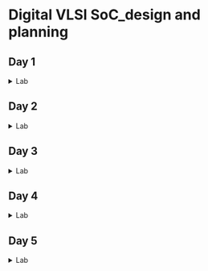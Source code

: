 # Digital VLSI SoC_design and planning
## Day 1

<details>
  <summary>Lab</summary>
 
1. Run 'picorv32a' design synthesis using OpenLANE flow and generate necessary outputs.
Screenshots of running each commands

```
cd Desktop/work/tools/openlane_working_dir/openlane
```

```
docker
```

```
./flow.tcl -interactive
```

```
package require openlane 0.9

```

```
prep -design picorv32a
```


![Screenshot 2024-11-28 010505](https://github.com/user-attachments/assets/9b9ebfb9-2997-45c7-96e5-f8895d4e7b89)


```
run_synthesis
```
![Screenshot 2024-11-28 010750](https://github.com/user-attachments/assets/c0bc9a60-38ff-4ccf-9a24-458875dd37ef)
2. Calculate the flop ratio.
![Screenshot 2024-11-28 010807](https://github.com/user-attachments/assets/edbc7213-939d-4d5b-b304-987a2d6b538c)
![Screenshot 2024-11-28 010819](https://github.com/user-attachments/assets/8ec32558-d44a-4f8d-ab00-bd915c74422a)
  
  Calculation of Flop Ratio :
  
  Number of D Flip Flop = 1613 Total number of cells = 14876

  Calculating Flop ratio = no.of d-flipflop / total cells
  
  _Flop Ratio_ = 1613/14876 = 0.108429685

  
</details>

## Day 2

<details>
<summary>Lab</summary>
  
![Screenshot 2024-11-28 205443](https://github.com/user-attachments/assets/f32aa03b-27d1-4cd3-883c-fe745fab77f6)
  
![Screenshot 2024-11-28 210003](https://github.com/user-attachments/assets/ade4abd2-99cf-49c5-b10f-a22eb88036db)
![Screenshot 2024-11-28 2![Screenshot 2024-11-28 211601](https://github.com/user-attachments/assets/8a4758c4-d39a-4fb1-87dd-2dc6ccf87390)
10041](https://github.com/user-attachments/assets/ea276892-13f9-4599-99c6-c4545e50118a)
![Screenshot 2024-11-28 212536](https://github.com/user-attachments/assets/e5526c6f-9526-4173-b38b-aa196e5162ac)
![Screenshot 2024-11-28 213432](https://github.com/user-attachments/assets/396839ab-a57d-4f67-952e-246520396c74)
![Screenshot 2024-11-28 223040](https://github.com/user-attachments/assets/e40d4114-f139-4e86-8dc9-63dc08739594)

![Screenshot 2024-11-28 225338](https://github.com/user-attachments/assets/25d23232-046d-4b90-8274-adbff66c4b96)
![Screenshot 2024-11-28 225645](https://github.com/user-attachments/assets/9b0785c0-7526-4d42-a2c9-b747eb0798cc)
![Screenshot 2024-11-28 230456](https://github.com/user-attachments/assets/3a0c31df-47a4-4408-998e-2e3d24b560fb)
![Screenshot 2024-11-28 230520](https://github.com/user-attachments/assets/68caf424-c5f1-4cda-be39-2facfb9de052)


</details>


## Day 3

<details>
<summary>Lab</summary>
  
![Screenshot 2024-11-29 193248](https://github.com/user-attachments/assets/14b717a3-a172-4164-9f0d-8036a4b9841a)

![Screenshot 2024-11-29 193305](https://github.com/user-attachments/assets/b2983a4e-a776-4970-9381-a9f9d90ac47f)

![Screenshot 2024-11-29 193317](https://github.com/user-attachments/assets/dd3adc9e-4752-457f-8f8e-5f57296aa7fc)

![Screenshot 2024-11-29 200843](https://github.com/user-attachments/assets/88776d55-559e-4604-8c7a-6ff890e2f812)
![Screenshot 2024-11-29 202557](https://github.com/user-attachments/assets/1ac9f862-68e6-451f-a469-b5c7c1e4fc8e)
![Screenshot 2024-11-29 203412](https://github.com/user-attachments/assets/74a8f84a-dac8-44d2-be4d-b43bbd64fcf5)
![Screenshot 2024-11-29 224130](https://github.com/user-attachments/assets/335ef237-2ccb-4873-b2e0-0d736a1166e6)

![Screenshot 2024-11-29 224609](https://github.com/user-attachments/assets/b9b00e00-c8a4-4bb5-a864-4b59d4e7a8da)

![Screenshot 2024-11-29 225015](https://github.com/user-attachments/assets/630cf2c4-49e7-4d4b-9fc4-1ef40f19daf0)
![Screenshot 2024-11-29 231631](https://github.com/user-attachments/assets/9ce104cc-a7cc-4fa9-8009-a5a0127220bb)
![Screenshot 2024-11-29 231648](https://github.com/user-attachments/assets/d665da6e-35af-4145-a26c-1d5087032ce8)
![Screenshot 2024-11-30 150815](https://github.com/user-attachments/assets/cc239838-605f-43d6-a2f3-60e990e06a1a)
![Screenshot 2024-11-30 150838](https://github.com/user-attachments/assets/c36f5b6c-b1a7-4644-89e4-32ae2dfc804a)
![Screenshot 2024-11-30 150853](https://github.com/user-attachments/assets/8de642c5-15ef-4e3f-9ec6-c80842db4414)
![Screenshot 2024-11-30 155718](https://github.com/user-attachments/assets/8a404931-864b-40e7-bbf1-5b6c3a259845)

![Screenshot 2024-11-30 155728](https://github.com/user-attachments/assets/b13ca6b8-8be3-4e3d-9038-c38b588e2d9e)
![Screenshot 2024-11-30 160544](https://github.com/user-attachments/assets/779d88cd-4e1c-4491-8a62-e11ba3484168)
![Screenshot 2024-11-30 181114](https://github.com/user-attachments/assets/e7f04b97-3559-43fc-b3d6-4a91e8109ff0)
![Screenshot 2024-11-30 181128](https://github.com/user-attachments/assets/d0af130e-25bf-4c80-a9f0-3bb5f8e26533)

![Screenshot 2024-11-30 233538](https://github.com/user-attachments/assets/62f5c438-c22e-4c3d-a3a4-b1d52d1bc6ba)
![Screenshot 2024-11-30 233757](https://github.com/user-attachments/assets/ce03ac75-6e53-4540-95ab-47352f89c25d)
![Screenshot 2024-12-01 000039](https://github.com/user-attachments/assets/da3da8a8-a5cb-4088-a261-762df6cab8e8)

![Screenshot 2024-12-01 001141](https://github.com/user-attachments/assets/769558ad-66b4-4dd6-892e-86698f245ce5)
![Screenshot 2024-12-01 001601](https://github.com/user-attachments/assets/4ae2638e-4aed-4858-92ed-d3430c9292ce)
![Screenshot 2024-12-01 001615](https://github.com/user-attachments/assets/1a0b2fca-25ab-4879-b705-ae72b3231252)
![Screenshot 2024-12-01 143902](https://github.com/user-attachments/assets/e91502f0-3f69-45b5-a1e0-c59cde9d8d2c)

![Screenshot 2024-12-01 144131](https://github.com/user-attachments/assets/c992ca3a-fc9f-4120-923f-8792ca574fe6)
![Screenshot 2024-12-01 153022](https://github.com/user-attachments/assets/5bc28582-b89d-4c13-9d22-a7dfed6046e5)
![Screenshot 2024-12-01 154450](https://github.com/user-attachments/assets/51bbcfe1-94a4-4ad9-9d84-a7e2a2dfbd04)
![Screenshot 2024-12-01 155254](https://github.com/user-attachments/assets/44c110f2-6e81-44aa-92ec-e93d915bfabd)
![Screenshot 2024-12-01 161450](https://github.com/user-attachments/assets/94a2718a-0015-44a0-9bb4-e450e69cf747)
![Screenshot 2024-12-01 161556](https://github.com/user-attachments/assets/235b241e-df7a-4b95-90fc-d1adf8b6d3cd)
![Screenshot 2024-12-01 161945](https://github.com/user-attachments/assets/c2256800-59ee-438d-b10d-727e7841f032)
![Screenshot 2024-12-01 164548](https://github.com/user-attachments/assets/5ad66630-bd7e-4ac8-8531-993070283e82)
![Screenshot 2024-12-01 165744](https://github.com/user-attachments/assets/ca4ab8c3-4763-40a2-9cff-0912574589f2)

![Screenshot 2024-12-01 170242](https://github.com/user-attachments/assets/38ce9451-3c40-4577-b623-1e7c033b9332)

</details>



## Day 4

<details>


<summary> Lab </summary>

![Screenshot 2024-12-01 234324](https://github.com/user-attachments/assets/4c2131ec-fb4d-4363-9adb-3f1916142710)

![Screenshot 2024-12-02 003735](https://github.com/user-attachments/assets/d22852f4-b6ed-4135-a993-378530c2ee98)

![Screenshot 2024-12-02 004035](https://github.com/user-attachments/assets/30033976-d613-41bb-bf85-968210a4585c)

![Screenshot 2024-12-02 004047](https://github.com/user-attachments/assets/c2d1c320-a155-4e6c-9408-3d9af074051a)

![Screenshot 2024-12-04 123717](https://github.com/user-attachments/assets/251da8c3-9750-4068-9cb9-d128bc81fcf7)

![Screenshot 2024-12-04 123828](https://github.com/user-attachments/assets/e0fc5eaa-1a87-40da-bbaa-7778f37a4e2e)

![Screenshot 2024-12-04 124108](https://github.com/user-attachments/assets/c6ee1b96-b0db-4782-8932-98e9f432a4d5)

![Screenshot 2024-12-04 124122](https://github.com/user-attachments/assets/b1ba1d12-5512-4a58-9885-13ce867e9a1e)

![Screenshot 2024-12-04 124130](https://github.com/user-attachments/assets/e01bb4b8-bb9e-4697-a19c-64bcbcd82f36)

![Screenshot 2024-12-04 125025](https://github.com/user-attachments/assets/435dc095-0438-4521-b6a7-cca8a4f71cd8)

![Screenshot 2024-12-04 125717](https://github.com/user-attachments/assets/b935bd35-f603-4e6d-b340-5491375d8ab7)

![Screenshot 2024-12-04 125733](https://github.com/user-attachments/assets/a37ec3de-58d2-437b-83d0-f1af22f5bbb7)

![Screenshot 2024-12-04 125750](https://github.com/user-attachments/assets/7705b0ca-6882-45fb-8846-2462c84c7dcd)

![Screenshot 2024-12-05 211941](https://github.com/user-attachments/assets/36e186d0-f504-4dcb-9a5e-45fb22adacce)

![Screenshot 2024-12-05 212222](https://github.com/user-attachments/assets/58cc74d8-dee8-47c2-b659-96200ab723ac)

![Screenshot 2024-12-05 212457](https://github.com/user-attachments/assets/5e0cf228-ed0c-436b-b5de-065f5f04147f)

![Screenshot 2024-12-05 212514](https://github.com/user-attachments/assets/cccee3ed-48ee-4108-8f29-c862916338ea)

![Screenshot 2024-12-05 212522](https://github.com/user-attachments/assets/d8b9dd40-3cbf-440b-acfa-489cbdcbc343)


![image](https://github.com/user-attachments/assets/6ad1fb06-935f-43a3-833b-88c3c91b975d)

![image](https://github.com/user-attachments/assets/31ec9793-c50d-4b31-8c3d-7e1cee3bd808)

![image](https://github.com/user-attachments/assets/5a391e30-72a3-48e0-b5e6-15c495f707fe)

![image](https://github.com/user-attachments/assets/a8ab443a-5610-401c-b12c-be7e0718e530)

![image](https://github.com/user-attachments/assets/fd0acea8-c439-49fc-9694-ed497dc48e1e)

![image](https://github.com/user-attachments/assets/ad479e31-c9d9-45ec-89bc-25ce4dbc02d7)

![image](https://github.com/user-attachments/assets/2f1b884d-e269-41fe-9495-87c670e35111)

![image](https://github.com/user-attachments/assets/f96ed2f3-0345-454d-af75-5e8af58ae0b4)

![image](https://github.com/user-attachments/assets/5140d878-5f37-40e2-a16a-71f14d746c11)

![image](https://github.com/user-attachments/assets/04c6c084-277a-4726-81c2-68a30305ea0b)

![image](https://github.com/user-attachments/assets/8b7f1b9f-983e-442b-9188-7213c23bef3e)

![image](https://github.com/user-attachments/assets/d18787bd-837e-44a9-8aec-9ead5cff04fc)

![image](https://github.com/user-attachments/assets/94a52268-9544-4dcd-8dd5-c92bd899aa20)

![image](https://github.com/user-attachments/assets/176423b8-310a-4461-82f1-cb18e7192a53)

![image](https://github.com/user-attachments/assets/c011fb94-4e50-4189-b8b5-16ce00ba9cf2)

![image](https://github.com/user-attachments/assets/e5aeb9b6-9ecc-4df2-bdd5-cbe472504864)

![image](https://github.com/user-attachments/assets/58173454-c6e4-442d-952b-eac77bbb857c)



</details>

## Day 5

<details>
  <summary>Lab</summary>
  
![image](https://github.com/user-attachments/assets/c034f45c-308d-4a58-a1c6-48ac6e9f1428)

![image](https://github.com/user-attachments/assets/b7674363-3767-4bf5-8fd1-8d25b97b6936)

![image](https://github.com/user-attachments/assets/27d40f50-602b-4461-a77e-19136085db0d)

![image](https://github.com/user-attachments/assets/4fe41fdc-5b28-4e68-b6ad-71f863a79bd1)

![image](https://github.com/user-attachments/assets/f119b2ab-eabd-415f-a221-b467f54250af)


</details>
